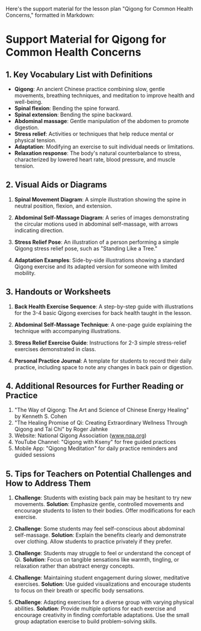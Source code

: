Here's the support material for the lesson plan "Qigong for Common Health Concerns," formatted in Markdown:

# Support Material for Qigong for Common Health Concerns

## 1. Key Vocabulary List with Definitions

- **Qigong**: An ancient Chinese practice combining slow, gentle movements, breathing techniques, and meditation to improve health and well-being.
- **Spinal flexion**: Bending the spine forward.
- **Spinal extension**: Bending the spine backward.
- **Abdominal massage**: Gentle manipulation of the abdomen to promote digestion.
- **Stress relief**: Activities or techniques that help reduce mental or physical tension.
- **Adaptation**: Modifying an exercise to suit individual needs or limitations.
- **Relaxation response**: The body's natural counterbalance to stress, characterized by lowered heart rate, blood pressure, and muscle tension.

## 2. Visual Aids or Diagrams

1. **Spinal Movement Diagram**: A simple illustration showing the spine in neutral position, flexion, and extension.

2. **Abdominal Self-Massage Diagram**: A series of images demonstrating the circular motions used in abdominal self-massage, with arrows indicating direction.

3. **Stress Relief Pose**: An illustration of a person performing a simple Qigong stress relief pose, such as "Standing Like a Tree."

4. **Adaptation Examples**: Side-by-side illustrations showing a standard Qigong exercise and its adapted version for someone with limited mobility.

## 3. Handouts or Worksheets

1. **Back Health Exercise Sequence**: A step-by-step guide with illustrations for the 3-4 basic Qigong exercises for back health taught in the lesson.

2. **Abdominal Self-Massage Technique**: A one-page guide explaining the technique with accompanying illustrations.

3. **Stress Relief Exercise Guide**: Instructions for 2-3 simple stress-relief exercises demonstrated in class.

4. **Personal Practice Journal**: A template for students to record their daily practice, including space to note any changes in back pain or digestion.

## 4. Additional Resources for Further Reading or Practice

1. "The Way of Qigong: The Art and Science of Chinese Energy Healing" by Kenneth S. Cohen
2. "The Healing Promise of Qi: Creating Extraordinary Wellness Through Qigong and Tai Chi" by Roger Jahnke
3. Website: National Qigong Association (www.nqa.org)
4. YouTube Channel: "Qigong with Kseny" for free guided practices
5. Mobile App: "Qigong Meditation" for daily practice reminders and guided sessions

## 5. Tips for Teachers on Potential Challenges and How to Address Them

1. **Challenge**: Students with existing back pain may be hesitant to try new movements.
   **Solution**: Emphasize gentle, controlled movements and encourage students to listen to their bodies. Offer modifications for each exercise.

2. **Challenge**: Some students may feel self-conscious about abdominal self-massage.
   **Solution**: Explain the benefits clearly and demonstrate over clothing. Allow students to practice privately if they prefer.

3. **Challenge**: Students may struggle to feel or understand the concept of Qi.
   **Solution**: Focus on tangible sensations like warmth, tingling, or relaxation rather than abstract energy concepts.

4. **Challenge**: Maintaining student engagement during slower, meditative exercises.
   **Solution**: Use guided visualizations and encourage students to focus on their breath or specific body sensations.

5. **Challenge**: Adapting exercises for a diverse group with varying physical abilities.
   **Solution**: Provide multiple options for each exercise and encourage creativity in finding comfortable adaptations. Use the small group adaptation exercise to build problem-solving skills.